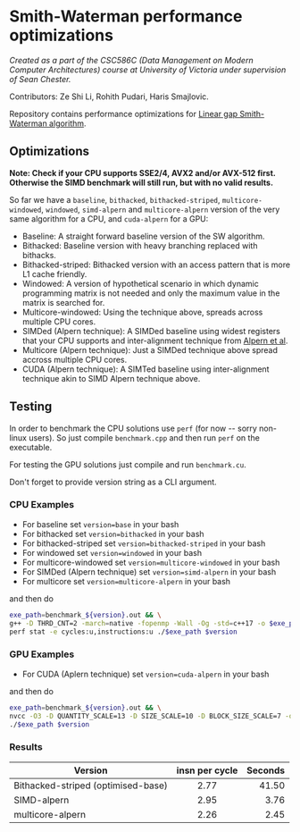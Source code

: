 # Smith-Waterman performance optimizations
_Created as a part of the CSC586C (Data Management on Modern Computer Architectures) course at University of Victoria under supervision of Sean Chester._

Contributors: Ze Shi Li, Rohith Pudari, Haris Smajlovic.

Repository contains performance optimizations for [Linear gap Smith-Waterman algorithm](https://en.wikipedia.org/wiki/Smith%E2%80%93Waterman_algorithm#Linear).

## Optimizations

**Note: Check if your CPU supports SSE2/4, AVX2 and/or AVX-512 first. Otherwise the SIMD benchmark will still run, but with no valid results.**

So far we have a `baseline`, `bithacked`, `bithacked-striped`, `multicore-windowed`, `windowed`, `simd-alpern` and `multicore-alpern` version of the very same algorithm for a CPU, and `cuda-alpern` for a GPU:
- Baseline: A straight forward baseline version of the SW algorithm.
- Bithacked: Baseline version with heavy branching replaced with bithacks.
- Bithacked-striped: Bithacked version with an access pattern that is more L1 cache friendly.
- Windowed: A version of hypothetical scenario in which dynamic programming matrix is not needed and only the maximum value in the matrix is searched for.
- Multicore-windowed: Using the technique above, spreads across multiple CPU cores.
- SIMDed (Alpern technique): A SIMDed baseline using widest registers that your CPU supports and inter-alignment technique from [Alpern et al](https://dl.acm.org/doi/10.1145/224170.224222).
- Multicore (Alpern technique): Just a SIMDed technique above spread accross multiple CPU cores.
- CUDA (Alpern technique): A SIMTed baseline using inter-alignment technique akin to SIMD Alpern technique above.

## Testing
In order to benchmark the CPU solutions use `perf` (for now -- sorry non-linux users). So just compile `benchmark.cpp` and then run `perf` on the executable.

For testing the GPU solutions just compile and run `benchmark.cu`.

Don't forget to provide version string as a CLI argument.

### CPU Examples
- For baseline set `version=base` in your bash
- For bithacked set `version=bithacked` in your bash
- For bithacked-striped set `version=bithacked-striped` in your bash
- For windowed set `version=windowed` in your bash
- For multicore-windowed set `version=multicore-windowed` in your bash
- For SIMDed (Alpern technique) set `version=simd-alpern` in your bash
- For multicore set `version=multicore-alpern` in your bash

and then do
```bash
exe_path=benchmark_${version}.out && \
g++ -D THRD_CNT=2 -march=native -fopenmp -Wall -Og -std=c++17 -o $exe_path benchmark.cpp && \
perf stat -e cycles:u,instructions:u ./$exe_path $version
```

### GPU Examples
- For CUDA (Aplern technique) set `version=cuda-alpern` in your bash

and then do
```bash
exe_path=benchmark_${version}.out && \
nvcc -O3 -D QUANTITY_SCALE=13 -D SIZE_SCALE=10 -D BLOCK_SIZE_SCALE=7 -o $exe_path benchmark.cu && \
./$exe_path $version
```

### Results

| Version        | insn per cycle  | Seconds  |
| ------------- |:-------------:| -----:|
| Bithacked-striped (optimised-base) | 2.77 | 41.50 |
| SIMD-alpern | 2.95      |   3.76 |
| multicore-alpern | 2.26  | 2.45 |
